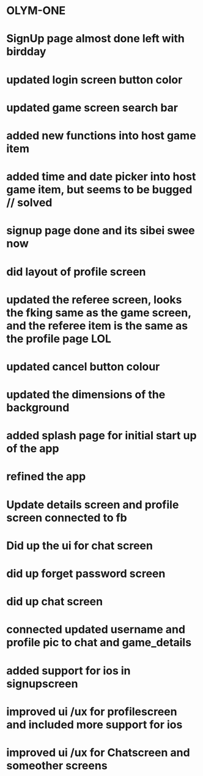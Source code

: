 # OLYM-ONE
# SignUp page almost done left with birdday
# updated login screen button color
# updated game screen search bar
# added new functions into host game item
# added time and date picker into host game item, but seems to be bugged // solved
# signup page done and its sibei swee now
# did layout of profile screen
# updated the referee screen, looks the fking same as the game screen, and the referee item is the same as the profile page LOL
# updated cancel button colour
# updated the dimensions of the background
# added splash page for initial start up of the app
# refined the app
# Update details screen and profile screen connected to fb
# Did up the ui for chat screen 
# did up forget password screen
# did up chat screen
# connected updated username and profile pic to chat and game_details
# added support for ios in signupscreen 
# improved ui /ux for profilescreen and included more support for ios
# improved ui /ux for Chatscreen and someother screens
